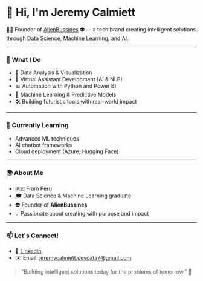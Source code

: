 # 👋 Hi, I'm Jeremy Calmiett

👨‍💻 Founder of [AlienBussines](https://github.com/AlienBussines-AI) 👽 — a tech brand creating intelligent solutions through Data Science, Machine Learning, and AI.

---

### 🚀 What I Do
- 🔬 Data Analysis & Visualization
- 🤖 Virtual Assistant Development (AI & NLP)
- 📊 Automation with Python and Power BI
- 🧠 Machine Learning & Predictive Models
- 🛠️ Building futuristic tools with real-world impact

---

### 🧠 Currently Learning
- Advanced ML techniques
- AI chatbot frameworks
- Cloud deployment (Azure, Hugging Face)

---

### 🌍 About Me
- 🇵🇪 From Peru
- 🎓 Data Science & Machine Learning graduate
- 👽 Founder of **AlienBussines**
- 💡 Passionate about creating with purpose and impact

---

### 📫 Let's Connect!
- 💼 [LinkedIn](https://www.linkedin.com/in/jeremy-calmiett-diaz-b65a39307)
- ✉️ Email: jeremycalmiett.devdata7@gmail.com

> “Building intelligent solutions today for the problems of tomorrow.” 🚀
